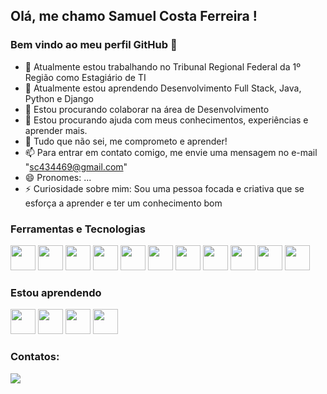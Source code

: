 ## Olá, me chamo Samuel Costa Ferreira ! 
### Bem vindo ao meu perfil GitHub 👋

- 🔭 Atualmente estou trabalhando no Tribunal Regional Federal da 1º Região como Estagiário de TI
- 🌱 Atualmente estou aprendendo Desenvolvimento Full Stack, Java, Python e Django
- 👯 Estou procurando colaborar na área de Desenvolvimento
- 🤔 Estou procurando ajuda com meus conhecimentos, experiências e aprender mais.
- 💬 Tudo que não sei, me comprometo e aprender!
- 📫 Para entrar em contato comigo, me envie uma mensagem no e-mail "sc434469@gmail.com"
- 😄 Pronomes: ...
- ⚡ Curiosidade sobre mim: Sou uma pessoa focada e criativa que se esforça a aprender e ter um conhecimento bom

### Ferramentas e Tecnologias

<img src="https://cdn.jsdelivr.net/gh/devicons/devicon/icons/python/python-original-wordmark.svg" width="40" height="40" /> <img src="https://cdn.jsdelivr.net/gh/devicons/devicon/icons/django/django-plain-wordmark.svg" width="40" height="40" />
<img src="https://cdn.jsdelivr.net/gh/devicons/devicon/icons/mysql/mysql-original-wordmark.svg" width="40" height="40" />
<img src="https://cdn.jsdelivr.net/gh/devicons/devicon/icons/html5/html5-original-wordmark.svg" width="40" height="40" />
<img src="https://cdn.jsdelivr.net/gh/devicons/devicon/icons/css3/css3-original-wordmark.svg" width="40" height="40" />
<img src="https://cdn.jsdelivr.net/gh/devicons/devicon/icons/javascript/javascript-plain.svg" width="40" height="40" />
<img src="https://cdn.jsdelivr.net/gh/devicons/devicon/icons/aftereffects/aftereffects-original.svg" width="40" height="40" />
<img src="https://cdn.jsdelivr.net/gh/devicons/devicon/icons/photoshop/photoshop-plain.svg" width="40" height="40" />
<img src="https://cdn.jsdelivr.net/gh/devicons/devicon/icons/illustrator/illustrator-plain.svg" width="40" height="40" />
<img src="https://cdn.jsdelivr.net/gh/devicons/devicon/icons/premierepro/premierepro-original.svg" width="40" height="40" />
<img src="https://cdn.jsdelivr.net/gh/devicons/devicon/icons/c/c-original.svg" width="40" height="40" />

### Estou aprendendo
<img src="https://cdn.jsdelivr.net/gh/devicons/devicon/icons/java/java-original-wordmark.svg" width="40" height="40" /> <img src="https://cdn.jsdelivr.net/gh/devicons/devicon/icons/spring/spring-original-wordmark.svg" width="40" height="40" />
<img src="https://cdn.jsdelivr.net/gh/devicons/devicon/icons/python/python-original-wordmark.svg" width="40" height="40" />
<img src="https://cdn.jsdelivr.net/gh/devicons/devicon/icons/django/django-plain-wordmark.svg" width="40" height="40" />

### Contatos:

<div>
  <a href="https://www.instagram.com/samuh_bsb/" target="_blank"> <img src="https://img.shields.io/badge/-Instagram-%23E4405F?style=for-the-badge&logo=instagram&logoColor=white" target="_blank"> </a>
  <a href="" target="_blank">  </a>
</div>
                                

